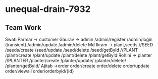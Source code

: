 # unequal-drain-7932

## Team Work
Swati Parmar -> customer
Gaurav -> admin
  /admin/register
  /admin/login (transient)
  /admin/update
  /admin/delete
Md Ikram -> plant,seeds
  //SEED
     /seeds/create
     /seed/update
     /seed/delete
     /seed/getById
    //PLANT
    /plant/create
    /plant/update
    /plant/delete
    /plant/getById
Rohini -> planter
  //PLANTER
    /planter/create
    /planter/update/
    /planter/delete/
    /planter/getById/
Ajitab ->order 
   order/create
   order/delete
   order/update
   order/viewall
   order/orderbyid/{id}
